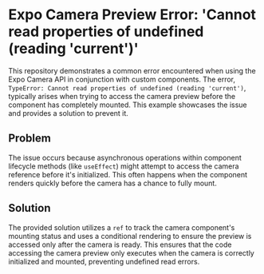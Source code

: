 # Expo Camera Preview Error: 'Cannot read properties of undefined (reading 'current')'

This repository demonstrates a common error encountered when using the Expo Camera API in conjunction with custom components. The error, `TypeError: Cannot read properties of undefined (reading 'current')`, typically arises when trying to access the camera preview before the component has completely mounted. This example showcases the issue and provides a solution to prevent it.

## Problem

The issue occurs because asynchronous operations within component lifecycle methods (like `useEffect`) might attempt to access the camera reference before it's initialized.  This often happens when the component renders quickly before the camera has a chance to fully mount.

## Solution

The provided solution utilizes a `ref` to track the camera component's mounting status and uses a conditional rendering to ensure the preview is accessed only after the camera is ready. This ensures that the code accessing the camera preview only executes when the camera is correctly initialized and mounted, preventing undefined read errors. 
